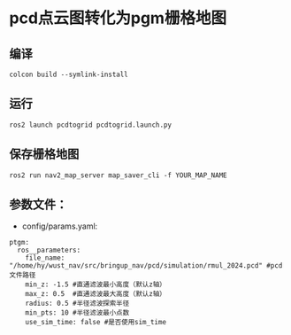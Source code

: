 # pcd点云图转化为pgm栅格地图

## 编译
```
colcon build --symlink-install
```
## 运行
```
ros2 launch pcdtogrid pcdtogrid.launch.py
```
## 保存栅格地图
```
ros2 run nav2_map_server map_saver_cli -f YOUR_MAP_NAME
```
## 参数文件：
* config/params.yaml:
```
ptgm:
  ros__parameters:
    file_name: "/home/hy/wust_nav/src/bringup_nav/pcd/simulation/rmul_2024.pcd" #pcd文件路径
    min_z: -1.5 #直通滤波最小高度（默认z轴）
    max_z: 0.5  #直通滤波最大高度（默认z轴）
    radius: 0.5 #半径滤波探索半径
    min_pts: 10 #半径滤波最小点数
    use_sim_time: false #是否使用sim_time
```
